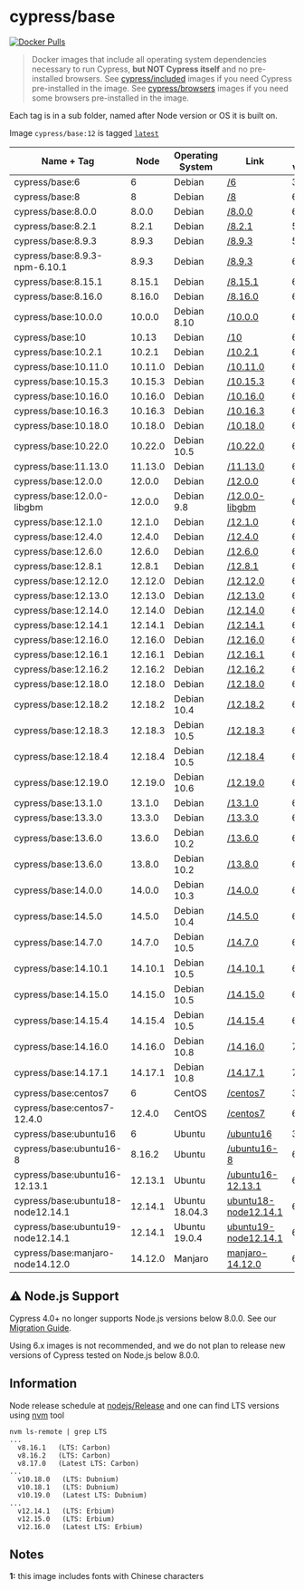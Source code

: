 # cypress/base

[![Docker Pulls](https://img.shields.io/docker/pulls/cypress/base.svg?maxAge=604800)](https://hub.docker.com/r/cypress/base/)

> Docker images that include all operating system dependencies necessary to run Cypress, **but NOT Cypress itself** and no pre-installed browsers. See [cypress/included](../included) images if you need Cypress pre-installed in the image. See [cypress/browsers](../browsers) images if you need some browsers pre-installed in the image.

Each tag is in a sub folder, named after Node version or OS it is built on.

Image `cypress/base:12` is tagged [`latest`](https://hub.docker.com/r/cypress/base/tags/)

Name + Tag | Node | Operating System | Link | NPM version | Yarn version | Notes
--- | --- | --- | --- | --- | --- | ---
cypress/base:6 | 6 | Debian | [/6](6) | 3.10.10 | 1.6.0
cypress/base:8 | 8 | Debian | [/8](8) | 6.4.1 | 1.9.4
cypress/base:8.0.0 | 8.0.0 | Debian | [/8.0.0](8.0.0) | 6.14.1 | 1.22.0
cypress/base:8.2.1 | 8.2.1 | Debian | [/8.2.1](8.2.1) | 5.3.0 | 1.12.3
cypress/base:8.9.3 | 8.9.3 | Debian | [/8.9.3](8.9.3) | 5.5.1 | 1.12.3
cypress/base:8.9.3-npm-6.10.1 | 8.9.3 | Debian | [/8.9.3](8.9.3-npm-6.10.1) | 6.10.1 | 1.17.3
cypress/base:8.15.1 | 8.15.1 | Debian | [/8.15.1](8.15.1) | 6.9.0 | 1.15.2
cypress/base:8.16.0 | 8.16.0 | Debian | [/8.16.0](8.16.0) | 6.9.0 | 1.16.0 | [1](#note1)
cypress/base:10.0.0 | 10.0.0 | Debian 8.10 | [/10.0.0](10.0.0) | 6.14.5 | 1.22.4 | [1](#note1)
cypress/base:10 | 10.13 | Debian | [/10](10) | 6.4.1 | 1.9.4
cypress/base:10.2.1 | 10.2.1 | Debian | [/10.2.1](10.2.1) | 6.9.0 | 1.16.0 | [1](#note1)
cypress/base:10.11.0 | 10.11.0 | Debian | [/10.11.0](10.11.0) | 6.9.0 | 1.16.0 | [1](#note1)
cypress/base:10.15.3 | 10.15.3 | Debian | [/10.15.3](10.15.3) | 6.9.0 | 1.15.2
cypress/base:10.16.0 | 10.16.0 | Debian | [/10.16.0](10.16.0) | 6.9.0 | 1.16.0
cypress/base:10.16.3 | 10.16.3 | Debian | [/10.16.3](10.16.3) | 6.14.1 | 1.22.0
cypress/base:10.18.0 | 10.18.0 | Debian | [/10.18.0](10.18.0) | 6.13.4 | 1.21.1
cypress/base:10.22.0 | 10.22.0 | Debian 10.5 | [/10.22.0](10.22.0) | 6.14.8 | 1.22.4
cypress/base:11.13.0 | 11.13.0 | Debian | [/11.13.0](11.13.0) | 6.9.0 | 1.15.2
cypress/base:12.0.0 | 12.0.0 | Debian | [/12.0.0](12.0.0) | 6.10.0 | 1.16.0 | [1](#note1)
cypress/base:12.0.0-libgbm | 12.0.0 | Debian 9.8 | [/12.0.0-libgbm](12.0.0-libgbm) | 6.9.0 | 1.15.2 | [1](#note1)
cypress/base:12.1.0 | 12.1.0 | Debian | [/12.1.0](12.1.0) | 6.9.0 | 1.15.2
cypress/base:12.4.0 | 12.4.0 | Debian | [/12.4.0](12.4.0) | 6.10.2 | 1.17.3 | [1](#note1)
cypress/base:12.6.0 | 12.6.0 | Debian | [/12.6.0](12.6.0) | 6.10.0 | 1.16.0 | [1](#note1)
cypress/base:12.8.1 | 12.8.1 | Debian | [/12.8.1](12.8.1) | 6.13.7 | 1.22.0 | [1](#note1)
cypress/base:12.12.0 | 12.12.0 | Debian | [/12.12.0](12.12.0) | 6.12.0 | 1.19.1 | [1](#note1)
cypress/base:12.13.0 | 12.13.0 | Debian | [/12.13.0](12.13.0) | 6.13.0 | 1.19.1 | [1](#note1)
cypress/base:12.14.0 | 12.14.0 | Debian | [/12.14.0](12.14.0) | 6.13.4 | 1.21.1 | [1](#note1)
cypress/base:12.14.1 | 12.14.1 | Debian | [/12.14.1](12.14.1) | 6.14.5 | 1.22.4 | [1](#note1)
cypress/base:12.16.0 | 12.16.0 | Debian | [/12.16.0](12.16.0) | 6.13.7 | 1.22.0 | [1](#note1)
cypress/base:12.16.1 | 12.16.1 | Debian | [/12.16.1](12.16.1) | 6.14.1 | 1.22.0 | [1](#note1)
cypress/base:12.16.2 | 12.16.2 | Debian | [/12.16.2](12.16.2) | 6.14.5 | 1.22.4 | [1](#note1)
cypress/base:12.18.0 | 12.18.0 | Debian | [/12.18.0](12.18.0) | 6.14.4 | 1.22.4 | [1](#note1)
cypress/base:12.18.2 | 12.18.2 | Debian 10.4 | [/12.18.2](12.18.2) | 6.14.7 | 1.22.4 | [1](#note1)
cypress/base:12.18.3 | 12.18.3 | Debian 10.5 | [/12.18.3](12.18.3) | 6.14.8 | 1.22.4 | [1](#note1)
cypress/base:12.18.4 | 12.18.4 | Debian 10.5 | [/12.18.4](12.18.4) | 6.14.8 | 1.22.10 | [1](#note1)
cypress/base:12.19.0 | 12.19.0 | Debian 10.6 | [/12.19.0](12.19.0) | 6.14.8 | 1.22.10 | [1](#note1)
cypress/base:13.1.0 | 13.1.0 | Debian | [/13.1.0](13.1.0) | 6.13.1 | 1.19.1 | [1](#note1)
cypress/base:13.3.0 | 13.3.0 | Debian | [/13.3.0](13.3.0) | 6.13.4 | 1.21.1 | [1](#note1)
cypress/base:13.6.0 | 13.6.0 | Debian 10.2 | [/13.6.0](13.6.0) | 6.13.6 | 1.21.1 | [1](#note1)
cypress/base:13.6.0 | 13.8.0 | Debian 10.2 | [/13.8.0](13.8.0) | 6.13.6 | 1.21.1 | [1](#note1)
cypress/base:14.0.0 | 14.0.0 | Debian 10.3 | [/14.0.0](14.0.0) | 6.14.4 | 1.22.4 | [1](#note1)
cypress/base:14.5.0 | 14.5.0 | Debian 10.4 | [/14.5.0](14.5.0) | 6.14.7 | 1.22.4 | [1](#note1)
cypress/base:14.7.0 | 14.7.0 | Debian 10.5 | [/14.7.0](14.7.0) | 6.14.7 | 1.22.4 | [1](#note1)
cypress/base:14.10.1 | 14.10.1 | Debian 10.5 | [/14.10.1](14.10.1) | 6.14.8 | 1.22.5 | [1](#note1)
cypress/base:14.15.0 | 14.15.0 | Debian 10.5 | [/14.15.0](14.15.0) | 6.14.8 | 1.22.10 | [1](#note1)
cypress/base:14.15.4 | 14.15.4 | Debian 10.5 | [/14.15.4](14.15.4) | 6.14.10 | 1.22.10 | [1](#note1)
cypress/base:14.16.0 | 14.16.0 | Debian 10.8 | [/14.16.0](14.16.0) | 7.5.6 | 1.22.10 | [1](#note1)
cypress/base:14.17.1 | 14.17.1 | Debian 10.8 | [/14.17.1](14.17.1) | 7.5.6 | 1.22.10 | [1](#note1)
cypress/base:centos7 | 6 | CentOS | [/centos7](centos7) | 3.10.10 | 🚫
cypress/base:centos7-12.4.0 | 12.4.0 | CentOS | [/centos7](centos7) | 6.9.0 | 1.16.0
cypress/base:ubuntu16 | 6 | Ubuntu | [/ubuntu16](ubuntu16) | 3.10.10 | 🚫
cypress/base:ubuntu16-8 | 8.16.2 | Ubuntu | [/ubuntu16-8](ubuntu16-8) | 6.4.1 | 🚫
cypress/base:ubuntu16-12.13.1 | 12.13.1 | Ubuntu | [/ubuntu16-12.13.1](ubuntu16-12.13.1) | 6.12.1 | 🚫
cypress/base:ubuntu18-node12.14.1 | 12.14.1 | Ubuntu 18.04.3 | [ubuntu18-node12.14.1](ubuntu18-node12.14.1) | 6.13.6 | 1.21.1
cypress/base:ubuntu19-node12.14.1 | 12.14.1 | Ubuntu 19.0.4 | [ubuntu19-node12.14.1](ubuntu19-node12.14.1) | 6.13.6 | 1.21.1
cypress/base:manjaro-node14.12.0 | 14.12.0 | Manjaro | [manjaro-14.12.0](manjaro-14.12.0) | 6.14.8 | 1.22.10

## ⚠️ Node.js Support

Cypress 4.0+ no longer supports Node.js versions below 8.0.0. See our [Migration Guide](https://on.cypress.io/migration-guide#Node-js-8-support).

Using 6.x images is not recommended, and we do not plan to release new versions of Cypress tested on Node.js below 8.0.0.

## Information

Node release schedule at [nodejs/Release](https://github.com/nodejs/Release) and one can find LTS versions using [nvm](https://github.com/creationix/nvm) tool

```text
nvm ls-remote | grep LTS
...
  v8.16.1   (LTS: Carbon)
  v8.16.2   (LTS: Carbon)
  v8.17.0   (Latest LTS: Carbon)
...
  v10.18.0   (LTS: Dubnium)
  v10.18.1   (LTS: Dubnium)
  v10.19.0   (Latest LTS: Dubnium)
...
  v12.14.1   (LTS: Erbium)
  v12.15.0   (LTS: Erbium)
  v12.16.0   (Latest LTS: Erbium)
```

## Notes

<div id="note1">

**1:** this image includes fonts with Chinese characters
